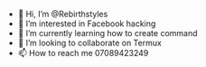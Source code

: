 - 👋 Hi, I’m @Rebirthstyles
- 👀 I’m interested in Facebook hacking
- 🌱 I’m currently learning how to create command
- 💞️ I’m looking to collaborate on Termux
- 📫 How to reach me 07089423249

<!---
Rebirthstyles/Rebirthstyles is a ✨ special ✨ repository because its `README.md` (this file) appears on your GitHub profile.
You can click the Preview link to take a look at your changes.
--->
